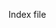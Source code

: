 Index file <!DOCTYPE html>
<html lang="en">
  <head>
    <meta charset="UTF-8">
    <link rel="icon" href="/static/favicon.ico">
    <meta name="viewport" content="width=device-width, initial-scale=1.0">
    <title>Vite App</title>
    <script type="module" crossorigin src="/static/assets/index-43cf1a92.js"></script>
    <link rel="stylesheet" href="/static/assets/index-c82ef338.css">
  </head>
  <body>
    <div id="app"></div>
    
  </body>
</html>